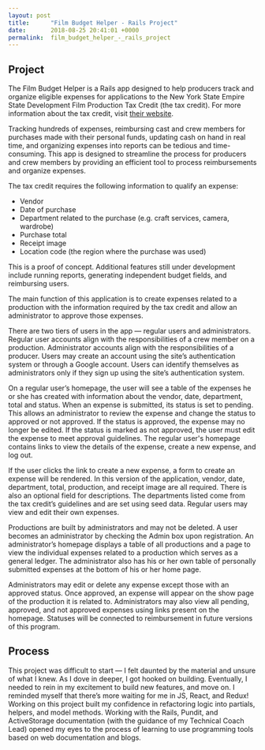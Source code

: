 ```yaml
---
layout: post
title:      "Film Budget Helper - Rails Project"
date:       2018-08-25 20:41:01 +0000
permalink:  film_budget_helper_-_rails_project
---
```


## Project

The Film Budget Helper is a Rails app designed to help producers track and organize eligible expenses for applications to the New York State Empire State Development Film Production Tax Credit (the tax credit). For more information about the tax credit, visit [their website](https://esd.ny.gov/industries/tv-and-film).

Tracking hundreds of expenses, reimbursing cast and crew members for purchases made with their personal funds, updating cash on hand in real time, and organizing expenses into reports can be tedious and time-consuming. This app is designed to streamline the process for producers and crew members by providing an efficient tool to process reimbursements and organize expenses.

The tax credit requires the following information to qualify an expense:
* Vendor
* Date of purchase
* Department related to the purchase (e.g. craft services, camera, wardrobe)
* Purchase total
* Receipt image
* Location code (the region where the purchase was used)

This is a proof of concept. Additional features still under development include running reports, generating independent budget fields, and reimbursing users.

The main function of this application is to create expenses related to a production with the information required by the tax credit and allow an administrator to approve those expenses.

There are two tiers of users in the app — regular users and administrators. Regular user accounts align with the responsibilities of a crew member on a production. Administrator accounts align with the responsibilities of a producer. Users may create an account using the site’s authentication system or through a Google account. Users can identify themselves as administrators only if they sign up using the site’s authentication system.

On a regular user’s homepage, the user will see a table of the expenses he or she has created with information about the vendor, date, department, total and status. When an expense is submitted, its status is set to pending. This allows an administrator to review the expense and change the status to approved or not approved. If the status is approved, the expense may no longer be edited. If the status is marked as not approved, the user must edit the expense to meet approval guidelines. The regular user's homepage contains links to view the details of the expense, create a new expense, and log out. 

If the user clicks the link to create a new expense, a form to create an expense will be rendered. In this version of the application, vendor, date, department, total, production, and receipt image are all required. There is also an optional field for descriptions. The departments listed come from the tax credit’s guidelines and are set using seed data. Regular users may view and edit their own expenses.

Productions are built by administrators and may not be deleted. A user becomes an administrator by checking the Admin box upon registration. An administrator’s homepage displays a table of all productions and a page to view the individual expenses related to a production which serves as a general ledger. The administrator also has his or her own table of personally submitted expenses at the bottom of his or her home page.

Administrators may edit or delete any expense except those with an approved status. Once approved, an expense will appear on the show page of the production it is related to. Administrators may also view all pending, approved, and not approved expenses using links present on the homepage. Statuses will be connected to reimbursement in future versions of this program.

## Process

This project was difficult to start — I felt daunted by the material and unsure of what I knew. As I dove in deeper, I got hooked on building. Eventually, I needed to rein in my excitement to build new features, and move on. I reminded myself that there’s more waiting for me in JS, React, and Redux! Working on this project built my confidence in refactoring logic into partials, helpers, and model methods. Working with the Rails, Pundit, and ActiveStorage documentation (with the guidance of my Technical Coach Lead) opened my eyes to the process of learning to use programming tools based on web documentation and blogs.
